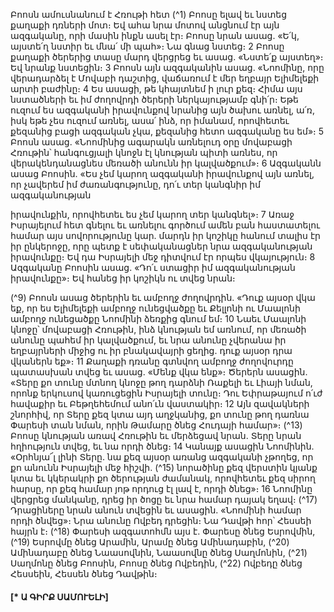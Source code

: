
Բոոսն ամուսնանում է Հռութի հետ
(^1) Բոոսը ելավ եւ նստեց քաղաքի դռների մոտ։ Եվ ահա նրա մոտով անցնում էր այն ազգականը, որի մասին ինքն ասել
էր։ Բոոսը նրան ասաց. «Ե՛կ, այստե՛ղ նստիր եւ մնա՛ մի պահ»։ Նա գնաց նստեց։ 2 Բոոսը քաղաքի ծերերից տասը մարդ
վերցրեց եւ ասաց. «Նստե՛ք այստեղ»։ Եվ նրանք նստեցին։ 3 Բոոսն այն ազգականին ասաց. «Նոոմինը, որը վերադարձել
է Մովաբի դաշտից, վաճառում է մեր եղբայր Ելիմելեքի արտի բաժինը։ 4 Ես ասացի, թե կհայտնեմ ի լուր քեզ։ Հիմա այս
նստածների եւ իմ ժողովրդի ծերերի ներկայությամբ գնի՛ր։ Եթե ուզում ես ազգականի իրավունքով նրանից այն ծախու
առնել, ա՛ռ, իսկ եթե չես ուզում առնել, ասա՛ ինձ, որ իմանամ, որովհետեւ քեզանից բացի ազգական չկա, քեզանից հետո
ազգականը ես եմ»։ 5 Բոոսն ասաց. «Նոոմինից ագարակն առնելուդ օրը մովաբացի Հռութին՝ հանգուցյալի կնոջն էլ
կնության պիտի առնես, որ վերակենդանացնես մեռածի անունն իր կալվածքում»։ 6 Ազգականն ասաց Բոոսին. «Ես չեմ
կարող ազգականի իրավունքով այն առնել, որ չավերեմ իմ ժառանգությունը, դո՛ւ տեր կանգնիր իմ ազգականության


իրավունքին, որովհետեւ ես չեմ կարող տեր կանգնել»։ 7 Առաջ Իսրայելում հետ գնելու եւ առնելու գործում ամեն բան
հաստատելու համար այս սովորությունը կար. մարդն իր կոշիկը հանում տալիս էր իր ընկերոջը, որը պետք է
սեփականացներ նրա ազգականության իրավունքը։ Եվ դա Իսրայելի մեջ դիտվում էր որպես վկայություն։ 8 Ազգականը
Բոոսին ասաց. «Դո՛ւ ստացիր իմ ազգականության իրավունքը»։ Եվ հանեց իր կոշիկն ու տվեց նրան։

(^9) Բոոսն ասաց ծերերին եւ ամբողջ ժողովրդին. «Դուք այսօր վկա եք, որ ես Ելիմելեքի ամբողջ ունեցվածքը եւ Քելլոնի
ու Մաալոնի ամբողջ ունեցածքը Նոոմինի ձեռքից գնում եմ։ 10 Նաեւ Մաալոնի կնոջը՝ մովաբացի Հռութին, ինձ կնության
եմ առնում, որ մեռածի անունը պահեմ իր կալվածքում, եւ նրա անունը չվերանա իր եղբայրների միջից ու իր բնակավայրի
ցեղից. դուք այսօր դրա վկաներն եք»։ 11 Քաղաքի դռանը գտնվող ամբողջ ժողովուրդը պատասխան տվեց եւ ասաց.
«Մենք վկա ենք»։ Ծերերն ասացին. «Տերը քո տունը մտնող կնոջը թող դարձնի Ռաքելի եւ Լիայի նման, որոնք երկուսով
կառուցեցին Իսրայելի տունը։ Դու Եփրաթայում ո՛ւժ հավաքիր եւ Բեթղեհեմում անո՛ւն վաստակիր։ 12 Այն զավակների
շնորհիվ, որ Տերը քեզ կտա այդ աղջկանից, քո տունը թող դառնա Փարեսի տան նման, որին Թամարը ծնեց Հուդայի
համար»։
(^13) Բոոսը կնության առավ Հռութին եւ մերձեցավ նրան. Տերը նրան հղիություն տվեց, եւ նա որդի ծնեց։ 14 Կանայք
ասացին Նոոմինին. «Օրհնյա՜լ լինի Տերը. նա քեզ այսօր առանց ազգականի չթողեց, որ քո անունն Իսրայելի մեջ հիշվի.
(^15) նորածինը քեզ վերստին կյանք կտա եւ կկերակրի քո ծերության ժամանակ, որովհետեւ քեզ սիրող հարսը, որ քեզ
համար յոթ որդուց էլ լավ է, որդի ծնեց»։ 16 Նոոմինը վերցրեց մանկանը, դրեց իր ծոցը եւ նրա համար դայակ եղավ։
(^17) Դրացիները նրան անուն տվեցին եւ ասացին. «Նոոմինի համար որդի ծնվեց»։ Նրա անունը Ովբեդ դրեցին։ Նա Դավթի
հոր՝ Հեսսեի հայրն է։
(^18) Փարեսի ազգատոհմն այս է. Փարեսը ծնեց Եսրովմին, (^19) Եսրովմը ծնեց Արամին, Արամը ծնեց Ամինադաբին,
(^20) Ամինադաբը ծնեց Նաասովնին, Նաասովնը ծնեց Սաղմոնին, (^21) Սաղմոնը ծնեց Բոոսին, Բոոսը ծնեց Ովբեդին,
(^22) Ովբեդը ծնեց Հեսսեին, Հեսսեն ծնեց Դավթին։


#### [* Ա ԳԻՐՔ ՍԱՄՈՒԵԼԻ]
